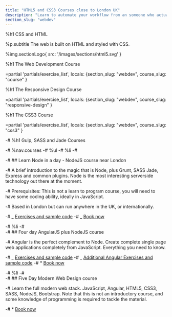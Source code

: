 ```yaml
---
title: "HTML5 and CSS3 Courses close to London UK"
description: "Learn to automate your workflow from an someone who actually uses it. Live coding, Q&A,practical workshops, deep theory and lots of real world exercises."
section_slug: "webdev"
---
```


%h1 CSS and HTML

%p.subtitle
The web is built on HTML and styled with CSS.

%img.sectionLogo{ src: '/images/sections/html5.svg' }

%h1 The Web Development Course

=partial 'partials/exercise_list', locals: {section_slug: "webdev", course_slug: "course" }

%h1 The Responsive Design Course

=partial 'partials/exercise_list', locals: {section_slug: "webdev", course_slug: "responsive-design" }

%h1 The CSS3 Course

=partial 'partials/exercise_list', locals: {section_slug: "webdev", course_slug: "css3" }

-# %h1 Gulp, SASS and Jade Courses

-# %nav.courses
-# %ul
-# %li
-#

-# ## Learn Node in a day - NodeJS course near London

-# A brief introduction to the magic that is Node, plus Grunt, SASS Jade, Express and common plugins. Node is the most interesting serverside technology out there at the moment.

-# Prerequisites: This is not a learn to program course, you will need to have some coding ability, ideally in JavaScript.

-# Based in London but can run anywhere in the UK, or internationally.

-# _ [Exercises and sample code](/node/course/exercises/)
-# _ [Book now](mailto:hello@nicholasjohnson.com)

-# %li
-#  
-# ## Four day AngularJS plus NodeJS course

-# Angular is the perfect complement to Node. Create complete single page web applications completely from JavaScript. Everything you need to know.

-# _ [Exercises and sample code](/node/course/exercises/)
-# _ [Additional Angular Exercises and sample code](/angular/course/exercises/)
-# \* [Book now](mailto:hello@nicholasjohnson.com)

-# %li
-#  
-# ## Five Day Modern Web Design course

-# Learn the full modern web stack. JavaScript, Angular, HTML5, CSS3, SASS, NodeJS, Bootstrap. Note that this is not an introductory course, and some knowledge of programming is required to tackle the material.

-# \* [Book now](mailto:hello@nicholasjohnson.com)
